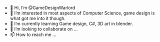- 👋 Hi, I’m @GameDesignWarlord
- 👀 I’m interested in most aspects of Computer Science, game design is what got me into it though.
- 🌱 I’m currently learning Game design, C#, 3D art in blender.
- 💞️ I’m looking to collaborate on ...
- 📫 How to reach me ...

<!---
GameDesignWarlord/GameDesignWarlord is a ✨ special ✨ repository because its `README.md` (this file) appears on your GitHub profile.
You can click the Preview link to take a look at your changes.
--->
